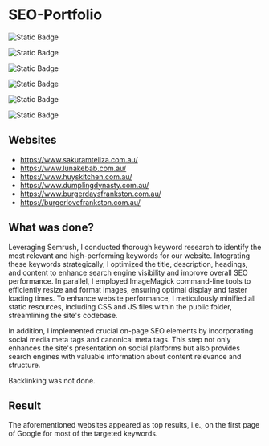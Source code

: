 # SEO-Portfolio

![Static Badge](https://img.shields.io/badge/SEO-8A2BE2)

![Static Badge](https://img.shields.io/badge/Keyword%20Research-C6DCBA)

![Static Badge](https://img.shields.io/badge/Technical%20SEO-609966)

![Static Badge](https://img.shields.io/badge/SEMRush-B67352)

![Static Badge](https://img.shields.io/badge/Web%20Performance%20Optimisations-638889)

![Static Badge](https://img.shields.io/badge/Asset%20Minification-F8DFD4)

## Websites

- https://www.sakuramteliza.com.au/
- https://www.lunakebab.com.au/
- https://www.huyskitchen.com.au/
- https://www.dumplingdynasty.com.au/
- https://www.burgerdaysfrankston.com.au/
- https://burgerlovefrankston.com.au/

## What was done?

Leveraging Semrush, I conducted thorough keyword research to identify the most relevant and high-performing keywords for our website. Integrating these keywords strategically, I optimized the title, description, headings, and content to enhance search engine visibility and improve overall SEO performance. In parallel, I employed ImageMagick command-line tools to efficiently resize and format images, ensuring optimal display and faster loading times. To enhance website performance, I meticulously minified all static resources, including CSS and JS files within the public folder, streamlining the site's codebase.

In addition, I implemented crucial on-page SEO elements by incorporating social media meta tags and canonical meta tags. This step not only enhances the site's presentation on social platforms but also provides search engines with valuable information about content relevance and structure. 

Backlinking was not done.

## Result

The aforementioned websites appeared as top results, i.e., on the first page of Google for most of the targeted keywords.



